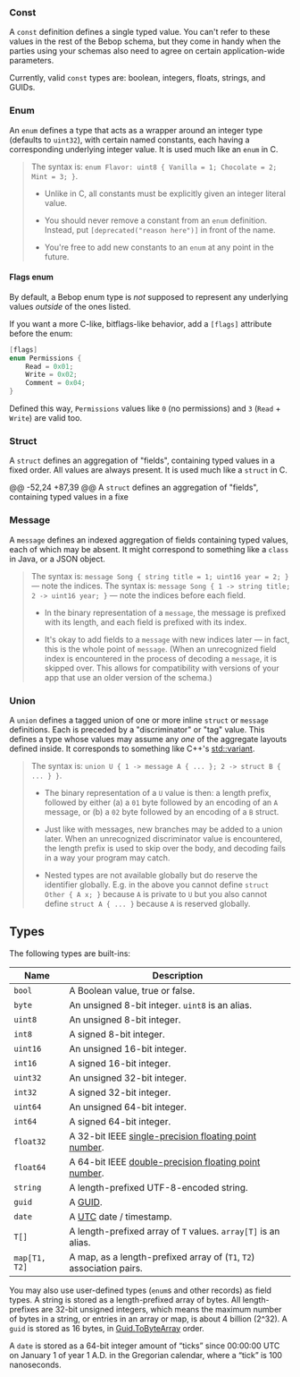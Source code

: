 ### Const
A `const` definition defines a single typed value. You can't refer to these values in the rest of the Bebop schema, but they come in handy when the parties using your schemas also need to agree on certain application-wide parameters.

Currently, valid `const` types are: boolean, integers, floats, strings, and GUIDs.

### Enum
An `enum` defines a type that acts as a wrapper around an integer type (defaults to `uint32`), with certain named constants, each having a corresponding underlying integer value. It is used much like an `enum` in C.

> The syntax is: `enum Flavor: uint8 { Vanilla = 1; Chocolate = 2; Mint = 3; }`.
> 
> * Unlike in C, all constants must be explicitly given an integer literal value.
>
> * You should never remove a constant from an `enum` definition. Instead, put `[deprecated("reason here")]` in front of the name.
>
> * You're free to add new constants to an `enum` at any point in the future.
#### Flags enum
By default, a Bebop enum type is _not_ supposed to represent any underlying values _outside_ of the ones listed.

If you want a more C-like, bitflags-like behavior, add a `[flags]` attribute before the enum:

```c
[flags]
enum Permissions {
    Read = 0x01;
    Write = 0x02;
    Comment = 0x04;
}
```

Defined this way, `Permissions` values like `0` (no permissions) and `3` (`Read` + `Write`) are valid too.

### Struct
A `struct` defines an aggregation of "fields", containing typed values in a fixed order. All values are always present. It is used much like a `struct` in C.

@@ -52,24 +87,39 @@ A `struct` defines an aggregation of "fields", containing typed values in a fixe
### Message
A `message` defines an indexed aggregation of fields containing typed values, each of which may be absent. It might correspond to something like a `class` in Java, or a JSON object.

> The syntax is: `message Song { string title = 1; uint16 year = 2; }` — note the indices.
> The syntax is: `message Song { 1 -> string title; 2 -> uint16 year; }` — note the indices before each field.
>
> * In the binary representation of a `message`, the message is prefixed with its length, and each field is prefixed with its index.
>
> * It's okay to add fields to a `message` with new indices later — in fact, this is the whole point of `message`. (When an unrecognized field index is encountered in the process of decoding a `message`, it is skipped over. This allows for compatibility with versions of your app that use an older version of the schema.)
### Union
A `union` defines a tagged union of one or more inline `struct` or `message` definitions. Each is preceded by a "discriminator" or "tag" value. This defines a type whose values may assume any _one_ of the aggregate layouts defined inside. It corresponds to something like C++'s [std::variant](https://en.cppreference.com/w/cpp/utility/variant).

> The syntax is: `union U { 1 -> message A { ... }; 2 -> struct B { ... } }`.
>
> * The binary representation of a `U` value is then: a length prefix, followed by either (a) a `01` byte followed by an encoding of an `A` message, or (b) a `02` byte followed by an encoding of a `B` struct.
>
> * Just like with messages, new branches may be added to a union later. When an unrecognized discriminator value is encountered, the length prefix is used to skip over the body, and decoding fails in a way your program may catch.
>
> * Nested types are not available globally but do reserve the identifier globally. E.g. in the above you cannot define `struct Other { A x; }` because `A` is private to `U` but you also cannot define `struct A { ... }` because `A` is reserved globally.

## Types
The following types are built-ins:

| Name | Description |
|---|---|
| `bool` | A Boolean value, true or false. |
| `byte` | An unsigned 8-bit integer. `uint8` is an alias. |
| `uint8` | An unsigned 8-bit integer. |
| `int8` | A signed 8-bit integer. |
| `uint16` | An unsigned 16-bit integer. |
| `int16` | A signed 16-bit integer. |
| `uint32` | An unsigned 32-bit integer. |
| `int32` | A signed 32-bit integer. |
| `uint64` | An unsigned 64-bit integer. |
| `int64` | A signed 64-bit integer. |
| `float32` | A 32-bit IEEE [single-precision floating point number](https://en.wikipedia.org/wiki/Single-precision_floating-point_format). |
| `float64` | A 64-bit IEEE [double-precision floating point number](https://en.wikipedia.org/wiki/Double-precision_floating-point_format).  |
| `string` | A length-prefixed UTF-8-encoded string. |
| `guid` | A [GUID](https://en.wikipedia.org/wiki/Universally_unique_identifier). |
| `date` | A [UTC](https://en.wikipedia.org/wiki/Coordinated_Universal_Time) date / timestamp. |
| `T[]` | A length-prefixed array of `T` values. `array[T]` is an alias. |
| `map[T1, T2]` | A map, as a length-prefixed array of (`T1`, `T2`) association pairs. |
You may also use user-defined types (`enum`s and other records) as field types.
A string is stored as a length-prefixed array of bytes. All length-prefixes are 32-bit unsigned integers, which means the maximum number of bytes in a string, or entries in an array or map, is about 4 billion (2^32).
A `guid` is stored as 16 bytes, in [Guid.ToByteArray](https://docs.microsoft.com/en-us/dotnet/api/system.guid.tobytearray?view=net-5.0) order.

A `date` is stored as a 64-bit integer amount of “ticks” since 00:00:00 UTC on January 1 of year 1 A.D. in the Gregorian calendar, where a “tick” is 100 nanoseconds.